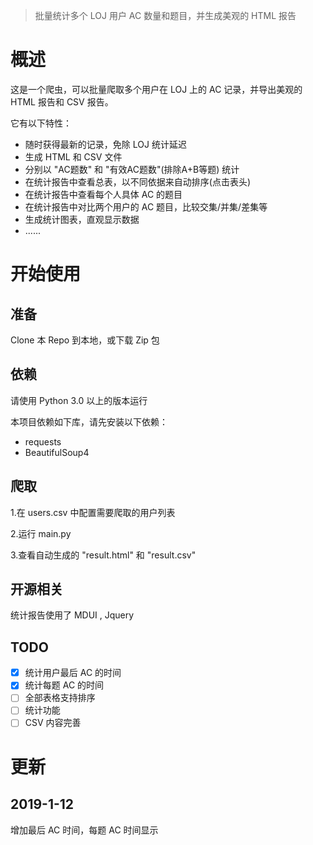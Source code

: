 > 批量统计多个 LOJ 用户 AC 数量和题目，并生成美观的 HTML 报告

# 概述
这是一个爬虫，可以批量爬取多个用户在 LOJ 上的 AC 记录，并导出美观的 HTML 报告和 CSV 报告。

它有以下特性：

+ 随时获得最新的记录，免除 LOJ 统计延迟
+ 生成 HTML 和 CSV 文件
+ 分别以 "AC题数" 和 "有效AC题数"(排除A+B等题) 统计
+ 在统计报告中查看总表，以不同依据来自动排序(点击表头)
+ 在统计报告中查看每个人具体 AC 的题目
+ 在统计报告中对比两个用户的 AC 题目，比较交集/并集/差集等
+ 生成统计图表，直观显示数据
+ ......

# 开始使用
## 准备
Clone 本 Repo 到本地，或下载 Zip 包

## 依赖
请使用 Python 3.0 以上的版本运行

本项目依赖如下库，请先安装以下依赖：
+ requests
+ BeautifulSoup4

## 爬取
1.在 users.csv 中配置需要爬取的用户列表

2.运行 main.py

3.查看自动生成的 "result.html" 和 "result.csv"


## 开源相关
统计报告使用了 MDUI , Jquery

## TODO
- [x] 统计用户最后 AC 的时间
- [x] 统计每题 AC 的时间
- [ ] 全部表格支持排序
- [ ] 统计功能
- [ ] CSV 内容完善

# 更新
## 2019-1-12
增加最后 AC 时间，每题 AC 时间显示
